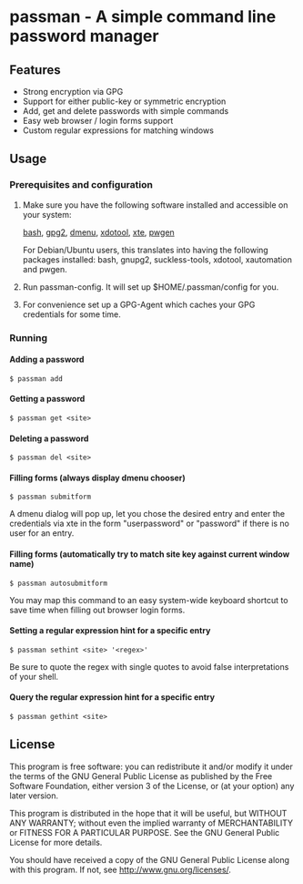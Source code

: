 # passman - A simple command line password manager

## Features

* Strong encryption via GPG
* Support for either public-key or symmetric encryption
* Add, get and delete passwords with simple commands
* Easy web browser / login forms support
* Custom regular expressions for matching windows

## Usage

### Prerequisites and configuration

1. Make sure you have the following software installed and accessible on your
   system:

   [bash](http://www.gnu.org/software/bash/),
   [gpg2](http://www.gnupg.org/),
   [dmenu](http://tools.suckless.org/dmenu/),
   [xdotool](http://www.semicomplete.com/projects/xdotool/),
   [xte](http://hoopajoo.net/projects/xautomation.html),
   [pwgen](http://sourceforge.net/projects/pwgen/)

   For Debian/Ubuntu users, this translates into having the following packages
   installed: bash, gnupg2, suckless-tools, xdotool, xautomation and pwgen.

2. Run passman-config. It will set up $HOME/.passman/config for you.

3. For convenience set up a GPG-Agent which caches your GPG credentials for some
   time.

### Running

#### Adding a password

    $ passman add

#### Getting a password

    $ passman get <site>

#### Deleting a password

    $ passman del <site>

#### Filling forms (always display dmenu chooser)

    $ passman submitform

A dmenu dialog will pop up, let you chose the desired entry and enter the credentials via xte
in the form "user<TAB>password<RETURN>" or "password<RETURN>" if there is no user for an entry.

#### Filling forms (automatically try to match site key against current window name)

    $ passman autosubmitform

You may map this command to an easy system-wide keyboard shortcut to save time when filling out
browser login forms.

#### Setting a regular expression hint for a specific entry

    $ passman sethint <site> '<regex>'

Be sure to quote the regex with single quotes to avoid false interpretations of your shell.

#### Query the regular expression hint for a specific entry

    $ passman gethint <site>

## License

This program is free software: you can redistribute it and/or modify
it under the terms of the GNU General Public License as published by
the Free Software Foundation, either version 3 of the License, or
(at your option) any later version.

This program is distributed in the hope that it will be useful,
but WITHOUT ANY WARRANTY; without even the implied warranty of
MERCHANTABILITY or FITNESS FOR A PARTICULAR PURPOSE.  See the
GNU General Public License for more details.

You should have received a copy of the GNU General Public License
along with this program.  If not, see <http://www.gnu.org/licenses/>.
